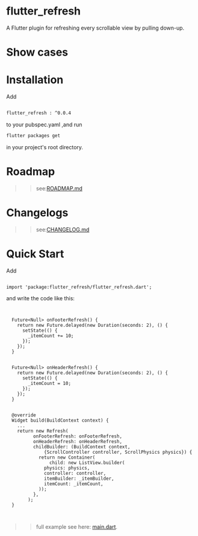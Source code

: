 # flutter_refresh
A Flutter plugin for refreshing every scrollable view by pulling down-up.



# Show cases


# Installation


Add 

```bash

flutter_refresh : ^0.0.4

```
to your pubspec.yaml ,and run 

```bash
flutter packages get 
```
in your project's root directory.


# Roadmap

>>see:[ROADMAP.md](https://github.com/jzoom/flutter_refresh/blob/master/ROADMAP.md)

# Changelogs

>>see:[CHANGELOG.md](https://github.com/jzoom/flutter_refresh/blob/master/README.md)

# Quick Start

Add 
```

import 'package:flutter_refresh/flutter_refresh.dart';

```

and write the code like this:

```


  Future<Null> onFooterRefresh() {
    return new Future.delayed(new Duration(seconds: 2), () {
      setState(() {
        _itemCount += 10;
      });
    });
  }

  
  Future<Null> onHeaderRefresh() {
    return new Future.delayed(new Duration(seconds: 2), () {
      setState(() {
        _itemCount = 10;
      });
    });
  }


  @override
  Widget build(BuildContext context) {
    ...
    return new Refresh(
          onFooterRefresh: onFooterRefresh,
          onHeaderRefresh: onHeaderRefresh,
          childBuilder: (BuildContext context,
              {ScrollController controller, ScrollPhysics physics}) {
            return new Container(
                child: new ListView.builder(
              physics: physics,
              controller: controller,
              itemBuilder: _itemBuilder,
              itemCount: _itemCount,
            ));
          },
        );
  }



```

>> full example see here: [main.dart](https://github.com/jzoom/flutter_refresh/blob/master/example/lib/main.dart).









